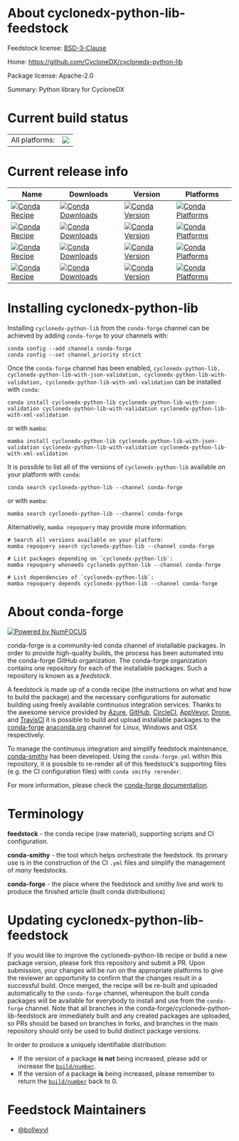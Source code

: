About cyclonedx-python-lib-feedstock
====================================

Feedstock license: [BSD-3-Clause](https://github.com/conda-forge/cyclonedx-python-lib-feedstock/blob/main/LICENSE.txt)

Home: https://github.com/CycloneDX/cyclonedx-python-lib

Package license: Apache-2.0

Summary: Python library for CycloneDX

Current build status
====================


<table><tr><td>All platforms:</td>
    <td>
      <a href="https://dev.azure.com/conda-forge/feedstock-builds/_build/latest?definitionId=14348&branchName=main">
        <img src="https://dev.azure.com/conda-forge/feedstock-builds/_apis/build/status/cyclonedx-python-lib-feedstock?branchName=main">
      </a>
    </td>
  </tr>
</table>

Current release info
====================

| Name | Downloads | Version | Platforms |
| --- | --- | --- | --- |
| [![Conda Recipe](https://img.shields.io/badge/recipe-cyclonedx--python--lib-green.svg)](https://anaconda.org/conda-forge/cyclonedx-python-lib) | [![Conda Downloads](https://img.shields.io/conda/dn/conda-forge/cyclonedx-python-lib.svg)](https://anaconda.org/conda-forge/cyclonedx-python-lib) | [![Conda Version](https://img.shields.io/conda/vn/conda-forge/cyclonedx-python-lib.svg)](https://anaconda.org/conda-forge/cyclonedx-python-lib) | [![Conda Platforms](https://img.shields.io/conda/pn/conda-forge/cyclonedx-python-lib.svg)](https://anaconda.org/conda-forge/cyclonedx-python-lib) |
| [![Conda Recipe](https://img.shields.io/badge/recipe-cyclonedx--python--lib--with--json--validation-green.svg)](https://anaconda.org/conda-forge/cyclonedx-python-lib-with-json-validation) | [![Conda Downloads](https://img.shields.io/conda/dn/conda-forge/cyclonedx-python-lib-with-json-validation.svg)](https://anaconda.org/conda-forge/cyclonedx-python-lib-with-json-validation) | [![Conda Version](https://img.shields.io/conda/vn/conda-forge/cyclonedx-python-lib-with-json-validation.svg)](https://anaconda.org/conda-forge/cyclonedx-python-lib-with-json-validation) | [![Conda Platforms](https://img.shields.io/conda/pn/conda-forge/cyclonedx-python-lib-with-json-validation.svg)](https://anaconda.org/conda-forge/cyclonedx-python-lib-with-json-validation) |
| [![Conda Recipe](https://img.shields.io/badge/recipe-cyclonedx--python--lib--with--validation-green.svg)](https://anaconda.org/conda-forge/cyclonedx-python-lib-with-validation) | [![Conda Downloads](https://img.shields.io/conda/dn/conda-forge/cyclonedx-python-lib-with-validation.svg)](https://anaconda.org/conda-forge/cyclonedx-python-lib-with-validation) | [![Conda Version](https://img.shields.io/conda/vn/conda-forge/cyclonedx-python-lib-with-validation.svg)](https://anaconda.org/conda-forge/cyclonedx-python-lib-with-validation) | [![Conda Platforms](https://img.shields.io/conda/pn/conda-forge/cyclonedx-python-lib-with-validation.svg)](https://anaconda.org/conda-forge/cyclonedx-python-lib-with-validation) |
| [![Conda Recipe](https://img.shields.io/badge/recipe-cyclonedx--python--lib--with--xml--validation-green.svg)](https://anaconda.org/conda-forge/cyclonedx-python-lib-with-xml-validation) | [![Conda Downloads](https://img.shields.io/conda/dn/conda-forge/cyclonedx-python-lib-with-xml-validation.svg)](https://anaconda.org/conda-forge/cyclonedx-python-lib-with-xml-validation) | [![Conda Version](https://img.shields.io/conda/vn/conda-forge/cyclonedx-python-lib-with-xml-validation.svg)](https://anaconda.org/conda-forge/cyclonedx-python-lib-with-xml-validation) | [![Conda Platforms](https://img.shields.io/conda/pn/conda-forge/cyclonedx-python-lib-with-xml-validation.svg)](https://anaconda.org/conda-forge/cyclonedx-python-lib-with-xml-validation) |

Installing cyclonedx-python-lib
===============================

Installing `cyclonedx-python-lib` from the `conda-forge` channel can be achieved by adding `conda-forge` to your channels with:

```
conda config --add channels conda-forge
conda config --set channel_priority strict
```

Once the `conda-forge` channel has been enabled, `cyclonedx-python-lib, cyclonedx-python-lib-with-json-validation, cyclonedx-python-lib-with-validation, cyclonedx-python-lib-with-xml-validation` can be installed with `conda`:

```
conda install cyclonedx-python-lib cyclonedx-python-lib-with-json-validation cyclonedx-python-lib-with-validation cyclonedx-python-lib-with-xml-validation
```

or with `mamba`:

```
mamba install cyclonedx-python-lib cyclonedx-python-lib-with-json-validation cyclonedx-python-lib-with-validation cyclonedx-python-lib-with-xml-validation
```

It is possible to list all of the versions of `cyclonedx-python-lib` available on your platform with `conda`:

```
conda search cyclonedx-python-lib --channel conda-forge
```

or with `mamba`:

```
mamba search cyclonedx-python-lib --channel conda-forge
```

Alternatively, `mamba repoquery` may provide more information:

```
# Search all versions available on your platform:
mamba repoquery search cyclonedx-python-lib --channel conda-forge

# List packages depending on `cyclonedx-python-lib`:
mamba repoquery whoneeds cyclonedx-python-lib --channel conda-forge

# List dependencies of `cyclonedx-python-lib`:
mamba repoquery depends cyclonedx-python-lib --channel conda-forge
```


About conda-forge
=================

[![Powered by
NumFOCUS](https://img.shields.io/badge/powered%20by-NumFOCUS-orange.svg?style=flat&colorA=E1523D&colorB=007D8A)](https://numfocus.org)

conda-forge is a community-led conda channel of installable packages.
In order to provide high-quality builds, the process has been automated into the
conda-forge GitHub organization. The conda-forge organization contains one repository
for each of the installable packages. Such a repository is known as a *feedstock*.

A feedstock is made up of a conda recipe (the instructions on what and how to build
the package) and the necessary configurations for automatic building using freely
available continuous integration services. Thanks to the awesome service provided by
[Azure](https://azure.microsoft.com/en-us/services/devops/), [GitHub](https://github.com/),
[CircleCI](https://circleci.com/), [AppVeyor](https://www.appveyor.com/),
[Drone](https://cloud.drone.io/welcome), and [TravisCI](https://travis-ci.com/)
it is possible to build and upload installable packages to the
[conda-forge](https://anaconda.org/conda-forge) [anaconda.org](https://anaconda.org/)
channel for Linux, Windows and OSX respectively.

To manage the continuous integration and simplify feedstock maintenance,
[conda-smithy](https://github.com/conda-forge/conda-smithy) has been developed.
Using the ``conda-forge.yml`` within this repository, it is possible to re-render all of
this feedstock's supporting files (e.g. the CI configuration files) with ``conda smithy rerender``.

For more information, please check the [conda-forge documentation](https://conda-forge.org/docs/).

Terminology
===========

**feedstock** - the conda recipe (raw material), supporting scripts and CI configuration.

**conda-smithy** - the tool which helps orchestrate the feedstock.
                   Its primary use is in the construction of the CI ``.yml`` files
                   and simplify the management of *many* feedstocks.

**conda-forge** - the place where the feedstock and smithy live and work to
                  produce the finished article (built conda distributions)


Updating cyclonedx-python-lib-feedstock
=======================================

If you would like to improve the cyclonedx-python-lib recipe or build a new
package version, please fork this repository and submit a PR. Upon submission,
your changes will be run on the appropriate platforms to give the reviewer an
opportunity to confirm that the changes result in a successful build. Once
merged, the recipe will be re-built and uploaded automatically to the
`conda-forge` channel, whereupon the built conda packages will be available for
everybody to install and use from the `conda-forge` channel.
Note that all branches in the conda-forge/cyclonedx-python-lib-feedstock are
immediately built and any created packages are uploaded, so PRs should be based
on branches in forks, and branches in the main repository should only be used to
build distinct package versions.

In order to produce a uniquely identifiable distribution:
 * If the version of a package **is not** being increased, please add or increase
   the [``build/number``](https://docs.conda.io/projects/conda-build/en/latest/resources/define-metadata.html#build-number-and-string).
 * If the version of a package **is** being increased, please remember to return
   the [``build/number``](https://docs.conda.io/projects/conda-build/en/latest/resources/define-metadata.html#build-number-and-string)
   back to 0.

Feedstock Maintainers
=====================

* [@bollwyvl](https://github.com/bollwyvl/)

